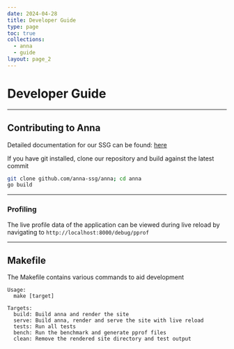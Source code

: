 ```yaml
---
date: 2024-04-28
title: Developer Guide
type: page
toc: true
collections:
  - anna
  - guide
layout: page_2
---
```


# Developer Guide

---

## Contributing to Anna

Detailed documentation for our SSG can be found: [here](https://anna-docs.netlify.app/)

If you have git installed, clone our repository and build against the latest commit

```sh
git clone github.com/anna-ssg/anna; cd anna
go build
```

---

### Profiling

The live profile data of the application can be viewed during live reload by navigating to `http://localhost:8000/debug/pprof`

---

## Makefile

The Makefile contains various commands to aid development

```text
Usage:
  make [target]

Targets:
  build: Build anna and render the site
  serve: Build anna, render and serve the site with live reload
  tests: Run all tests
  bench: Run the benchmark and generate pprof files
  clean: Remove the rendered site directory and test output
```
